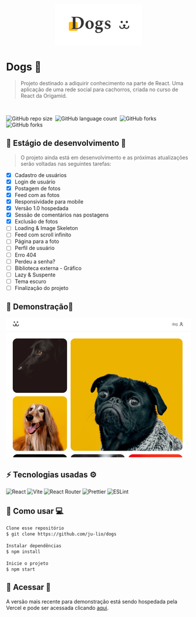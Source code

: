 <p align="center">
  <img src="./media/logo.png" alt="Logo">
</p>

# Dogs 🐶

> Projeto destinado a adiquirir conhecimento na parte de React. Uma aplicação de uma rede social para cachorros, criada no curso de React da Origamid.

<br>

![GitHub repo size](https://img.shields.io/github/repo-size/ju-lio/dogs?style=for-the-badge)  ![GitHub language count](https://img.shields.io/github/languages/count/ju-lio/dogs?style=for-the-badge)  ![GitHub forks](https://img.shields.io/github/last-commit/ju-lio/dogs?style=for-the-badge)  ![GitHub forks](https://img.shields.io/github/languages/top/ju-lio/dogs?style=for-the-badge)

## 🚧 Estágio de desenvolvimento 🚧

>O projeto ainda está em desenvolvimento e as próximas atualizações serão voltadas nas seguintes tarefas:

* [x] Cadastro de usuários
* [x] Login de usuário
* [x] Postagem de fotos
* [x] Feed com as fotos
* [x] Responsividade para mobile
* [x] Versão 1.0 hospedada
* [x] Sessão de comentários nas postagens
* [x] Exclusão de fotos
* [ ] Loading & Image Skeleton
* [ ] Feed com scroll infinito
* [ ] Página para a foto
* [ ] Perfil de usuário
* [ ] Erro 404
* [ ] Perdeu a senha?
* [ ] Biblioteca externa - Gráfico
* [ ] Lazy & Suspente
* [ ] Tema escuro
* [ ] Finalização do projeto

## 🤖 Demonstração📱

<img src="./media/example.png" alt="Demonstração">

## ⚡ Tecnologias usadas ⚙️
<p align="center">
  
 ![React](https://img.shields.io/badge/-React-black?style=flat-square&logo=react)  ![Vite](https://img.shields.io/badge/-Vite-F7D548?style=flat-square&logo=vite) ![React Router](https://img.shields.io/badge/-React%20Router-FFFFFF?style=flat-square&logo=ReactRouter) ![Prettier](https://img.shields.io/badge/-Prettier-273943?style=flat-square&logo=prettier) ![ESLint](https://img.shields.io/badge/-ESLint-4930BD?style=flat-square&logo=eslint) 
 
</p>

## 🔨 Como usar 💻

```
Clone esse repositório
$ git clone https://github.com/ju-lio/dogs

Instalar dependências
$ npm install

Inicie o projeto
$ npm start
```

## 🔗 Acessar 🚀

A versão mais recente para demonstração está sendo hospedada pela Vercel e pode ser acessada clicando [aqui](https://dogs.juliocastro.site/).
